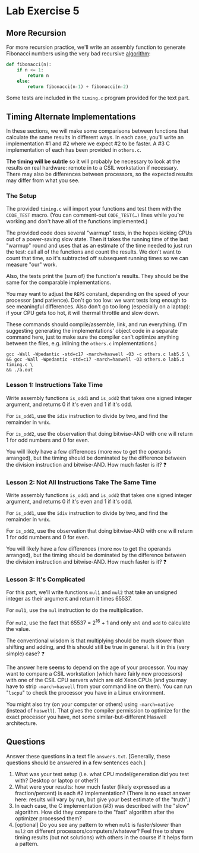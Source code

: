 # Lab Exercise 5

## More Recursion
For more recursion practice, we'll write an assembly function to generate Fibonacci numbers using the very bad recursive [algorithm](https://bosker.wordpress.com/2011/04/29/the-worst-algorithm-in-the-world/):

```Python
def fibonacci(n):
    if n <= 1:
        return n
    else:
        return fibonacci(n-1) + fibonacci(n-2)
```
Some tests are included in the `timing.c` program provided for the text part.

## Timing Alternate Implementations
In these sections, we will make some comparisons between functions that calculate the same results in different ways. In each case, you'll write an implementation #1 and #2 where we expect #2 to be faster. A #3 C implementation of each has been provided in `others.c`.

**The timing will be subtle** so it will probably be necessary to look at the results on real hardware: remote in to a CSIL workstation if necessary. There may also be differences between processors, so the expected results may differ from what you see.

### The Setup
The provided `timing.c` will import your functions and test them with the `CODE_TEST` macro. (You can comment-out `CODE_TEST(…)` lines while you're working and don't have all of the functions implemented.)

The provided code does several "warmup" tests, in the hopes kicking CPUs out of a power-saving slow state. Then it takes the running time of the last "warmup" round and uses that as an estimate of the time needed to just run the test: call all of the functions and count the results. We don't want to count that time, so it's subtracted off subsequent running times so we can measure "our" work.

Also, the tests print the (sum of) the function's results. They should be the same for the comparable implementations.

You may want to adjust the `REPS` constant, depending on the speed of your processor (and patience). Don't go too low: we want tests long enough to see meaningful differences. Also don't go too long (especially on a laptop): if your CPU gets too hot, it will thermal throttle and slow down.

These commands should compile/assemble, link, and run everything. (I'm suggesting generating the implementations' object code in a separate command here, just to make sure the compiler can't optimize anything between the files, e.g. inlining the `others.c` implementations.)

```
gcc -Wall -Wpedantic -std=c17 -march=haswell -O3 -c others.c lab5.S \
&& gcc -Wall -Wpedantic -std=c17 -march=haswell -O3 others.o lab5.o timing.c \
&& ./a.out
```
### Lesson 1: Instructions Take Time
Write assembly functions `is_odd1` and `is_odd2` that takes one signed integer argument, and returns 0 if it's even and 1 if it's odd.

For `is_odd1`, use the `idiv` instruction to divide by two, and find the remainder in `%rdx`.

For `is_odd2`, use the observation that doing bitwise-AND with one will return 1 for odd numbers and 0 for even.

You will likely have a few differences (more `mov` to get the operands arranged), but the timing should be dominated by the difference between the division instruction and bitwise-AND. How much faster is it? ❓

### Lesson 2: Not All Instructions Take The Same Time
Write assembly functions `is_odd1` and `is_odd2` that takes one signed integer argument, and returns 0 if it's even and 1 if it's odd.

For `is_odd1`, use the `idiv` instruction to divide by two, and find the remainder in `%rdx`.

For `is_odd2`, use the observation that doing bitwise-AND with one will return 1 for odd numbers and 0 for even.

You will likely have a few differences (more `mov` to get the operands arranged), but the timing should be dominated by the difference between the division instruction and bitwise-AND. How much faster is it? ❓

### Lesson 3: It's Complicated
For this part, we'll write functions `mul1` and `mul2` that take an unsigned integer as their argument and return it times 65537.

For `mul1`, use the `mul` instruction to do the multiplication.

For `mul2`, use the fact that 65537 = 2<sup>16</sup> + 1 and only `shl` and `add` to calculate the value.

The conventional wisdom is that multiplying should be much slower than shifting and adding, and this should still be true in general. Is it in this (very simple) case? ❓

The answer here seems to depend on the age of your processor. You may want to compare a CSIL workstation (which have fairly new processors) with one of the CSIL CPU servers which are old Xeon CPUs (and you may have to strip `-march=haswell` from your command line on them). You can run "`lscp`u" to check the processor you have in a Linux environment.

You might also try (on your computer or others) using `-march=native` (instead of `haswell`). That gives the compiler permission to optimize for the exact processor you have, not some similar-but-different Haswell architecture.

## Questions
Answer these questions in a text file `answers.txt`. [Generally, these questions should be answered in a few sentences each.]

1. What was your test setup (i.e. what CPU model/generation did you test with? Desktop or laptop or other?)
2. What were your results: how much faster (likely expressed as a fraction/percent) is each #2 implementation? (There is no exact answer here: results will vary by run, but give your best estimate of the "truth".)
3. In each case, the C implementation (#3) was described with the "slow" algorithm. How did they compare to the "fast" algorithm after the optimizer processed them?
4. [optional] Do you see any pattern to when `mul1` is faster/slower than `mul2` on different processors/computers/whatever? Feel free to share timing results (but not solutions) with others in the course if it helps form a pattern.

